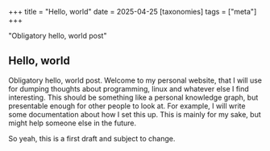 +++
title = "Hello, world"
date = 2025-04-25
[taxonomies]
tags = ["meta"]
+++

"Obligatory hello, world post" <!-- more -->

## Hello, world

Obligatory hello, world post. Welcome to my personal website, that I will use for dumping thoughts about programming, linux and whatever else I find interesting. This should be something like a personal knowledge graph, but presentable enough for other people to look at. For example, I will write some documentation about how I set this up. This is mainly for my sake, but might help someone else in the future.

So yeah, this is a first draft and subject to change. 